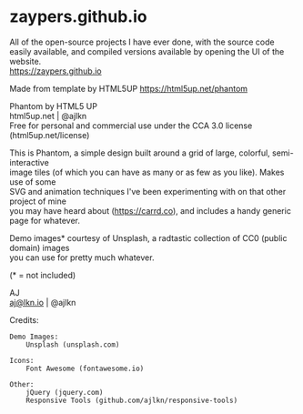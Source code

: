 # zaypers.github.io
All of the open-source projects I have ever done, with the source code easily available, and compiled versions available by opening the UI of the website.  
https://zaypers.github.io  
  
Made from template by HTML5UP
https://html5up.net/phantom  

Phantom by HTML5 UP  
html5up.net | @ajlkn  
Free for personal and commercial use under the CCA 3.0 license (html5up.net/license)  
  
  
This is Phantom, a simple design built around a grid of large, colorful, semi-interactive  
image tiles (of which you can have as many or as few as you like). Makes use of some  
SVG and animation techniques I've been experimenting with on that other project of mine  
you may have heard about (https://carrd.co), and includes a handy generic page for whatever.  
  
Demo images* courtesy of Unsplash, a radtastic collection of CC0 (public domain) images  
you can use for pretty much whatever.  
  
(* = not included)  

AJ  
aj@lkn.io | @ajlkn  
  
  
Credits:  
  
	Demo Images:  
		Unsplash (unsplash.com)  
  
	Icons:  
		Font Awesome (fontawesome.io)  
  
	Other:  
		jQuery (jquery.com)  
		Responsive Tools (github.com/ajlkn/responsive-tools)  
